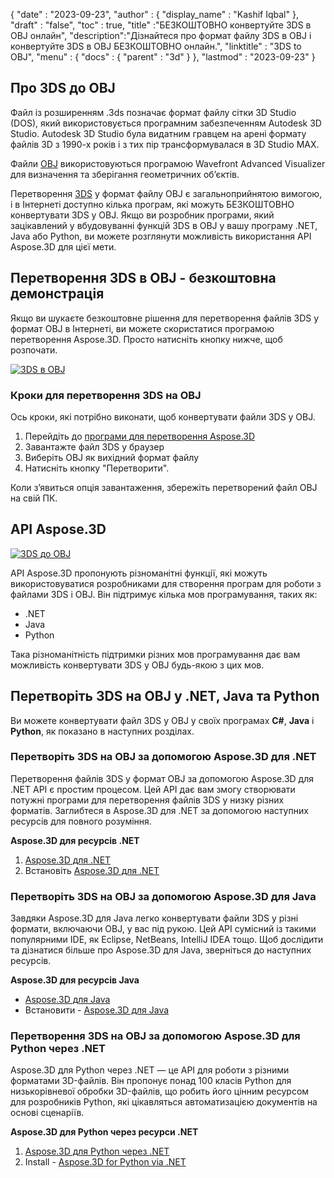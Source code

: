 {
  "date" : "2023-09-23",
  "author" : {
    "display_name" : "Kashif Iqbal"
},
  "draft" : "false",
  "toc" : true,
  "title" :"БЕЗКОШТОВНО конвертуйте 3DS в OBJ онлайн",
  "description":"Дізнайтеся про формат файлу 3DS в OBJ і конвертуйте 3DS в OBJ БЕЗКОШТОВНО онлайн.",
  "linktitle" : "3DS to OBJ",
  "menu" : {
    "docs" : {
      "parent" : "3d"
}
},
  "lastmod" : "2023-09-23"
}

## Про 3DS до OBJ

Файл із розширенням .3ds позначає формат файлу сітки 3D Studio (DOS), який використовується програмним забезпеченням Autodesk 3D Studio. Autodesk 3D Studio була видатним гравцем на арені формату файлів 3D з 1990-х років і з тих пір трансформувалася в 3D Studio MAX.

Файли [OBJ](/uk/3d/obj/) використовуються програмою Wavefront Advanced Visualizer для визначення та зберігання геометричних об’єктів.

Перетворення [3DS](/uk/3d/3ds/) у формат файлу OBJ є загальноприйнятою вимогою, і в Інтернеті доступно кілька програм, які можуть БЕЗКОШТОВНО конвертувати 3DS у OBJ. Якщо ви розробник програми, який зацікавлений у вбудовуванні функцій 3DS в OBJ у вашу програму .NET, Java або Python, ви можете розглянути можливість використання API Aspose.3D для цієї мети.

## Перетворення 3DS в OBJ - безкоштовна демонстрація

Якщо ви шукаєте безкоштовне рішення для перетворення файлів 3DS у формат OBJ в Інтернеті, ви можете скористатися програмою перетворення Aspose.3D. Просто натисніть кнопку нижче, щоб розпочати.

[![3DS в OBJ](../3ds-to-obj.png)](https://products.aspose.app/3d/conversion/3ds-to-obj)

### Кроки для перетворення 3DS на OBJ

Ось кроки, які потрібно виконати, щоб конвертувати файли 3DS у OBJ.

1. Перейдіть до [програми для перетворення Aspose.3D](https://products.aspose.app/3d/conversion/3ds-to-obj)
1. Завантажте файл 3DS у браузер
1. Виберіть OBJ як вихідний формат файлу
1. Натисніть кнопку "Перетворити".

Коли з’явиться опція завантаження, збережіть перетворений файл OBJ на свій ПК.

## API Aspose.3D

[![3DS до OBJ](../try-aspose-3d.png)](https://products.aspose.com/3d/)

API Aspose.3D пропонують різноманітні функції, які можуть використовуватися розробниками для створення програм для роботи з файлами 3DS і OBJ. Він підтримує кілька мов програмування, таких як:

* .NET
* Java
* Python

Така різноманітність підтримки різних мов програмування дає вам можливість конвертувати 3DS у OBJ будь-якою з цих мов.

## Перетворіть 3DS на OBJ у .NET, Java та Python

Ви можете конвертувати файл 3DS у OBJ у своїх програмах **C#**, **Java** і **Python**, як показано в наступних розділах.

### Перетворіть 3DS на OBJ за допомогою Aspose.3D для .NET

Перетворення файлів 3DS у формат OBJ за допомогою Aspose.3D для .NET API є простим процесом. Цей API дає вам змогу створювати потужні програми для перетворення файлів 3DS у низку різних форматів. Заглибтеся в Aspose.3D для .NET за допомогою наступних ресурсів для повного розуміння.

**Aspose.3D для ресурсів .NET**

1. [Aspose.3D для .NET](https://products.aspose.com/3d/net/)
1. Встановіть [Aspose.3D для .NET](https://docs.aspose.com/3d/net/installation/)

### Перетворіть 3DS на OBJ за допомогою Aspose.3D для Java

Завдяки Aspose.3D для Java легко конвертувати файли 3DS у різні формати, включаючи OBJ, у вас під рукою. Цей API сумісний із такими популярними IDE, як Eclipse, NetBeans, IntelliJ IDEA тощо. Щоб дослідити та дізнатися більше про Aspose.3D для Java, зверніться до наступних ресурсів.

**Aspose.3D для ресурсів Java**

* [Aspose.3D для Java](https://products.aspose.com/3d/java/)
* Встановити - [Aspose.3D для Java](https://docs.aspose.com/3d/java/installation/)

### Перетворення 3DS на OBJ за допомогою Aspose.3D для Python через .NET

Aspose.3D для Python через .NET — це API для роботи з різними форматами 3D-файлів. Він пропонує понад 100 класів Python для низькорівневої обробки 3D-файлів, що робить його цінним ресурсом для розробників Python, які цікавляться автоматизацією документів на основі сценаріїв.

**Aspose.3D для Python через ресурси .NET**

1. [Aspose.3D для Python через .NET](https://products.aspose.com/3d/python-net/)
1. Install - [Aspose.3D for Python via .NET](https://releases.aspose.com/3d/python-net/)

